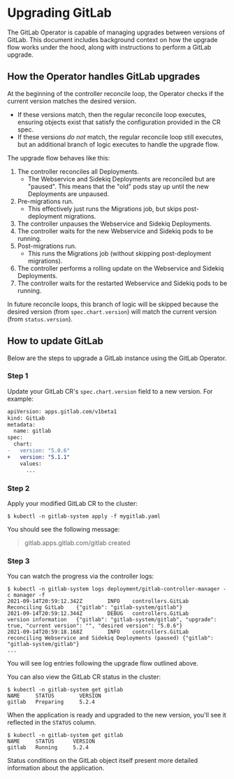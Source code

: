 # Upgrading GitLab

The GitLab Operator is capable of managing upgrades between versions of GitLab. This document includes background context on how the upgrade flow works under the hood, along with instructions to perform a GitLab upgrade.

## How the Operator handles GitLab upgrades

At the beginning of the controller reconcile loop, the Operator checks if the current version matches the desired version.
- If these versions match, then the regular reconcile loop executes, ensuring objects exist that satisfy the configuration provided in the CR spec.
- If these versions _do not_ match, the regular reconcile loop still executes, but an additional branch of logic executes to handle the upgrade flow.

The upgrade flow behaves like this:

1. The controller reconciles all Deployments.
   - The Webservice and Sidekiq Deployments are reconciled but are "paused". This means that the "old" pods stay up until the new Deployments are unpaused.
1. Pre-migrations run.
   - This effectively just runs the Migrations job, but skips post-deployment migrations.
1. The controller unpauses the Webservice and Sidekiq Deployments.
1. The controller waits for the new Webservice and Sidekiq pods to be running.
1. Post-migrations run.
   - This runs the Migrations job (without skipping post-deployment migrations).
1. The controller performs a rolling update on the Webservice and Sidekiq Deployments.
1. The controller waits for the restarted Webservice and Sidekiq pods to be running.

In future reconcile loops, this branch of logic will be skipped because the desired version (from `spec.chart.version`) will match the current version (from `status.version`).

## How to update GitLab

Below are the steps to upgrade a GitLab instance using the GitLab Operator.

### Step 1

Update your GitLab CR's `spec.chart.version` field to a new version. For example:

```diff
apiVersion: apps.gitlab.com/v1beta1
kind: GitLab
metadata:
  name: gitlab
spec:
  chart:
-   version: "5.0.6"
+   version: "5.1.1"
    values:
      ...
```

### Step 2

Apply your modified GitLab CR to the cluster:

```
$ kubectl -n gitlab-system apply -f mygitlab.yaml
```

You should see the following message:

> gitlab.apps.gitlab.com/gitlab created

### Step 3

You can watch the progress via the controller logs:

```
$ kubectl -n gitlab-system logs deployment/gitlab-controller-manager -c manager -f
2021-09-14T20:59:12.342Z        INFO    controllers.GitLab      Reconciling GitLab    {"gitlab": "gitlab-system/gitlab"}
2021-09-14T20:59:12.344Z        DEBUG   controllers.GitLab      version information   {"gitlab": "gitlab-system/gitlab", "upgrade": true, "current version": "", "desired version": "5.0.6"}
2021-09-14T20:59:18.168Z        INFO    controllers.GitLab      reconciling Webservice and Sidekiq Deployments (paused) {"gitlab": "gitlab-system/gitlab"}
...
```

You will see log entries following the upgrade flow outlined above.

You can also view the GitLab CR status in the cluster:

```shell
$ kubectl -n gitlab-system get gitlab
NAME     STATUS        VERSION
gitlab   Preparing     5.2.4
```

When the application is ready and upgraded to the new version, you'll see it reflected in the `STATUS` column.

```shell
$ kubectl -n gitlab-system get gitlab
NAME     STATUS      VERSION
gitlab   Running     5.2.4
```

Status conditions on the GitLab object itself present more detailed information about the application.
